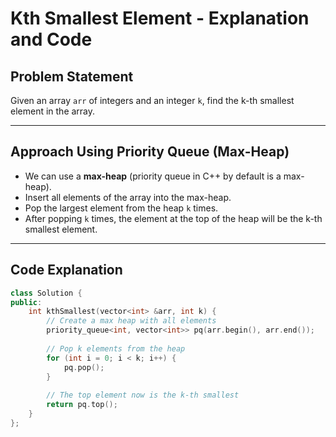 # Kth Smallest Element - Explanation and Code

## Problem Statement
Given an array `arr` of integers and an integer `k`, find the k-th smallest element in the array.

---

## Approach Using Priority Queue (Max-Heap)

- We can use a **max-heap** (priority queue in C++ by default is a max-heap).
- Insert all elements of the array into the max-heap.
- Pop the largest element from the heap `k` times.
- After popping `k` times, the element at the top of the heap will be the k-th smallest element.

---

## Code Explanation

```cpp
class Solution {
public:
    int kthSmallest(vector<int> &arr, int k) {
        // Create a max heap with all elements
        priority_queue<int, vector<int>> pq(arr.begin(), arr.end());
        
        // Pop k elements from the heap
        for (int i = 0; i < k; i++) {
            pq.pop();
        }
        
        // The top element now is the k-th smallest
        return pq.top();
    }
};
